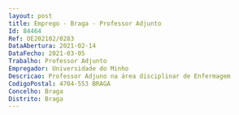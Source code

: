 ```yaml
--- 
layout: post
title: Emprego - Braga - Professor Adjunto
Id: 84464
Ref: OE202102/0283
DataAbertura: 2021-02-14
DataFecho: 2021-03-05
Trabalho: Professor Adjunto
Empregador: Universidade do Minho
Descricao: Professor Adjuno na área disciplinar de Enfermagem
CodigoPostal: 4704-553 BRAGA
Concelho: Braga
Distrito: Braga
--- 
```

